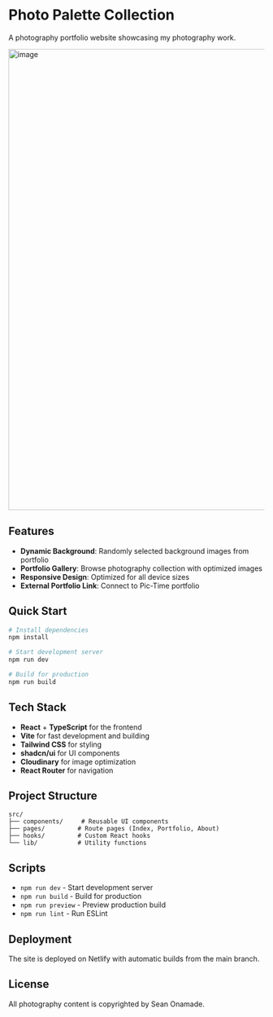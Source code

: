 # Photo Palette Collection

A photography portfolio website showcasing my photography work.

<img width="1898" height="906" alt="image" src="https://github.com/user-attachments/assets/c075de22-997b-436d-a932-34ffb6c47d41" />

## Features

- **Dynamic Background**: Randomly selected background images from portfolio
- **Portfolio Gallery**: Browse photography collection with optimized images
- **Responsive Design**: Optimized for all device sizes
- **External Portfolio Link**: Connect to Pic-Time portfolio

## Quick Start

```bash
# Install dependencies
npm install

# Start development server
npm run dev

# Build for production
npm run build
```

## Tech Stack

- **React** + **TypeScript** for the frontend
- **Vite** for fast development and building
- **Tailwind CSS** for styling
- **shadcn/ui** for UI components
- **Cloudinary** for image optimization
- **React Router** for navigation

## Project Structure

```
src/
├── components/     # Reusable UI components
├── pages/         # Route pages (Index, Portfolio, About)
├── hooks/         # Custom React hooks
└── lib/           # Utility functions
```

## Scripts

- `npm run dev` - Start development server
- `npm run build` - Build for production
- `npm run preview` - Preview production build
- `npm run lint` - Run ESLint

## Deployment

The site is deployed on Netlify with automatic builds from the main branch.

## License

All photography content is copyrighted by Sean Onamade.
